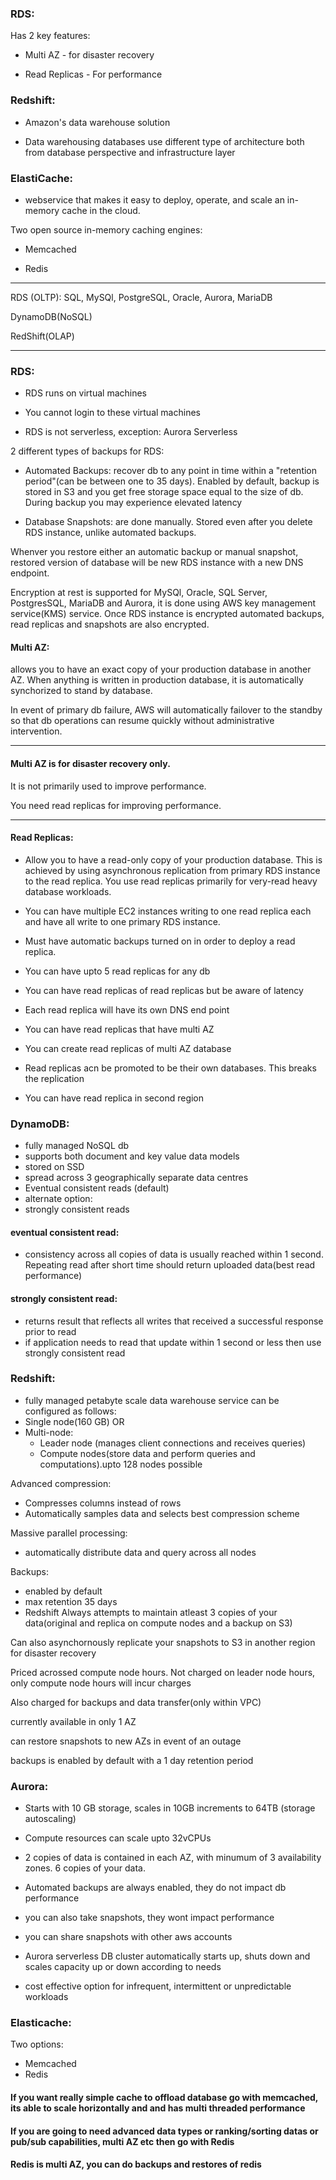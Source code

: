 ### RDS:

Has 2 key features:

* Multi AZ - for disaster recovery

* Read Replicas - For performance

### Redshift:

* Amazon's data warehouse solution 

* Data warehousing databases use different type of architecture both from database perspective and infrastructure layer
### 

### ElastiCache:

* webservice that makes it easy to deploy, operate, and scale an in-memory cache in the cloud. 

Two open source in-memory caching engines:

* Memcached

* Redis

***
RDS (OLTP):
SQL, MySQl, PostgreSQL, Oracle, Aurora, MariaDB

DynamoDB(NoSQL)

RedShift(OLAP)
***

### RDS:

* RDS runs on virtual machines

* You cannot login to these virtual machines

* RDS is not serverless, exception: Aurora Serverless

2 different types of backups for RDS:

* Automated Backups:
recover db to any point in time within a "retention period"(can be between one to 35 days).
Enabled by default, backup is stored in S3 and you get free storage space equal to the size of db.
During backup you may experience elevated latency

* Database Snapshots:
are done manually. Stored even after you delete RDS instance, unlike automated backups.

Whenver you restore either an automatic backup or manual snapshot, restored version of database will be new RDS instance with a new DNS endpoint.

Encryption at rest is supported for MySQl, Oracle, SQL Server, PostgresSQL, MariaDB and Aurora, it is done using AWS key management service(KMS) service.
Once RDS instance is encrypted automated backups, read replicas and snapshots are also encrypted.

#### Multi AZ:

allows you to have an exact copy of your production database in another AZ. When anything is written in production database, it is automatically synchorized to stand by database.

In event of primary db failure, AWS will automatically failover to the standby so that db operations can resume quickly without administrative intervention.

***
#### Multi AZ is for disaster recovery only.

It is not primarily used to improve performance.

You need read replicas for improving performance.
***

#### Read Replicas:

* Allow you to have a read-only copy of your production database. This is achieved by using asynchronous replication from primary RDS instance to the read replica. You use read replicas primarily for very-read heavy database workloads.

* You can have multiple EC2 instances writing to one read replica each and have all write to one primary RDS instance.

* Must have automatic backups turned on in order to deploy a read replica.

* You can have upto 5 read replicas for any db

* You can have read replicas of read replicas but be aware of latency

* Each read replica will have its own DNS end point

* You can have read replicas that have multi AZ

* You can create read replicas of multi AZ database

* Read replicas acn be promoted to be their own databases. This breaks the replication

* You can have read replica in second region

### DynamoDB:
* fully managed NoSQL db
* supports both document and key value data models
* stored on SSD
* spread across 3 geographically separate data centres
* Eventual consistent reads (default)
* alternate option:
* strongly consistent reads

#### eventual consistent read:
* consistency across all copies of data is usually reached within 1 second. Repeating read after short time should return uploaded data(best read performance)

#### strongly consistent read:
* returns result that reflects all writes that received a successful response prior to read
* if application needs to read that update within 1 second or less then use strongly consistent read


### Redshift:
* fully managed petabyte scale data warehouse service
can be configured as follows:
* Single node(160 GB)
OR
* Multi-node:
  * Leader node (manages client connections and receives queries)
  * Compute nodes(store data and perform queries and computations).upto 128 nodes possible
  
Advanced compression:
* Compresses columns instead of rows
* Automatically samples data and selects best compression scheme

Massive parallel processing:
* automatically distribute data and query across all nodes

Backups:
* enabled by default
* max retention 35 days
* Redshift Always attempts to maintain atleast 3 copies of your data(original and replica on compute nodes and a backup on S3)


Can also asynchornously replicate your snapshots to S3 in another region for disaster recovery

Priced acrossed compute node hours. Not charged on leader node hours, only compute node hours will incur charges

Also charged for backups and data transfer(only within VPC)

currently available in only 1 AZ

can restore snapshots to new AZs in event of an outage

backups is enabled by default with a 1 day retention period

### Aurora:
* Starts with 10 GB storage, scales in 10GB increments to 64TB (storage autoscaling)
* Compute resources can scale upto 32vCPUs
* 2 copies of data is contained in each AZ, with minumum of 3 availability zones. 6 copies of your data.

* Automated backups are always enabled, they do not impact db performance

* you can also take snapshots, they wont impact performance

* you can share snapshots with other aws accounts

* Aurora serverless DB cluster automatically starts up, shuts down and scales capacity up or down according to needs

- cost effective option for infrequent, intermittent or unpredictable workloads

### Elasticache:
Two options:
* Memcached
* Redis

####  If you want really simple cache to offload database go with memcached, its able to scale horizontally and and has multi threaded performance

####  If you are going to need advanced data types or ranking/sorting datas or pub/sub capabilities, multi AZ etc then go with Redis

####  Redis is multi AZ, you can do backups and restores of redis
